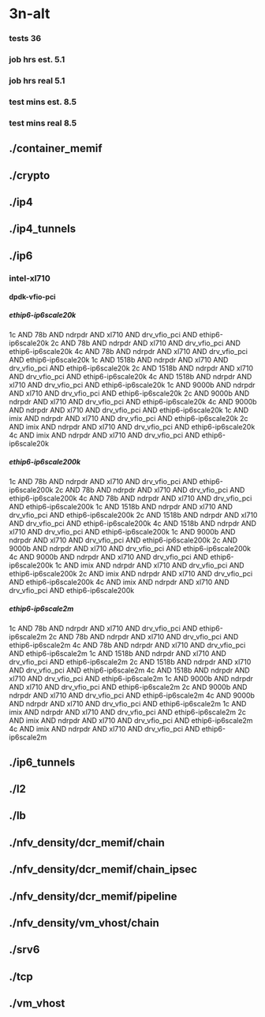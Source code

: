 # 3n-alt
### tests 36
### job hrs est. 5.1
### job hrs real 5.1
### test mins est. 8.5
### test mins real 8.5
## ./container_memif
## ./crypto
## ./ip4
## ./ip4_tunnels
## ./ip6
### intel-xl710
#### dpdk-vfio-pci
##### ethip6-ip6scale20k
1c AND 78b AND ndrpdr AND xl710 AND drv_vfio_pci AND ethip6-ip6scale20k
2c AND 78b AND ndrpdr AND xl710 AND drv_vfio_pci AND ethip6-ip6scale20k
4c AND 78b AND ndrpdr AND xl710 AND drv_vfio_pci AND ethip6-ip6scale20k
1c AND 1518b AND ndrpdr AND xl710 AND drv_vfio_pci AND ethip6-ip6scale20k
2c AND 1518b AND ndrpdr AND xl710 AND drv_vfio_pci AND ethip6-ip6scale20k
4c AND 1518b AND ndrpdr AND xl710 AND drv_vfio_pci AND ethip6-ip6scale20k
1c AND 9000b AND ndrpdr AND xl710 AND drv_vfio_pci AND ethip6-ip6scale20k
2c AND 9000b AND ndrpdr AND xl710 AND drv_vfio_pci AND ethip6-ip6scale20k
4c AND 9000b AND ndrpdr AND xl710 AND drv_vfio_pci AND ethip6-ip6scale20k
1c AND imix AND ndrpdr AND xl710 AND drv_vfio_pci AND ethip6-ip6scale20k
2c AND imix AND ndrpdr AND xl710 AND drv_vfio_pci AND ethip6-ip6scale20k
4c AND imix AND ndrpdr AND xl710 AND drv_vfio_pci AND ethip6-ip6scale20k
##### ethip6-ip6scale200k
1c AND 78b AND ndrpdr AND xl710 AND drv_vfio_pci AND ethip6-ip6scale200k
2c AND 78b AND ndrpdr AND xl710 AND drv_vfio_pci AND ethip6-ip6scale200k
4c AND 78b AND ndrpdr AND xl710 AND drv_vfio_pci AND ethip6-ip6scale200k
1c AND 1518b AND ndrpdr AND xl710 AND drv_vfio_pci AND ethip6-ip6scale200k
2c AND 1518b AND ndrpdr AND xl710 AND drv_vfio_pci AND ethip6-ip6scale200k
4c AND 1518b AND ndrpdr AND xl710 AND drv_vfio_pci AND ethip6-ip6scale200k
1c AND 9000b AND ndrpdr AND xl710 AND drv_vfio_pci AND ethip6-ip6scale200k
2c AND 9000b AND ndrpdr AND xl710 AND drv_vfio_pci AND ethip6-ip6scale200k
4c AND 9000b AND ndrpdr AND xl710 AND drv_vfio_pci AND ethip6-ip6scale200k
1c AND imix AND ndrpdr AND xl710 AND drv_vfio_pci AND ethip6-ip6scale200k
2c AND imix AND ndrpdr AND xl710 AND drv_vfio_pci AND ethip6-ip6scale200k
4c AND imix AND ndrpdr AND xl710 AND drv_vfio_pci AND ethip6-ip6scale200k
##### ethip6-ip6scale2m
1c AND 78b AND ndrpdr AND xl710 AND drv_vfio_pci AND ethip6-ip6scale2m
2c AND 78b AND ndrpdr AND xl710 AND drv_vfio_pci AND ethip6-ip6scale2m
4c AND 78b AND ndrpdr AND xl710 AND drv_vfio_pci AND ethip6-ip6scale2m
1c AND 1518b AND ndrpdr AND xl710 AND drv_vfio_pci AND ethip6-ip6scale2m
2c AND 1518b AND ndrpdr AND xl710 AND drv_vfio_pci AND ethip6-ip6scale2m
4c AND 1518b AND ndrpdr AND xl710 AND drv_vfio_pci AND ethip6-ip6scale2m
1c AND 9000b AND ndrpdr AND xl710 AND drv_vfio_pci AND ethip6-ip6scale2m
2c AND 9000b AND ndrpdr AND xl710 AND drv_vfio_pci AND ethip6-ip6scale2m
4c AND 9000b AND ndrpdr AND xl710 AND drv_vfio_pci AND ethip6-ip6scale2m
1c AND imix AND ndrpdr AND xl710 AND drv_vfio_pci AND ethip6-ip6scale2m
2c AND imix AND ndrpdr AND xl710 AND drv_vfio_pci AND ethip6-ip6scale2m
4c AND imix AND ndrpdr AND xl710 AND drv_vfio_pci AND ethip6-ip6scale2m
## ./ip6_tunnels
## ./l2
## ./lb
## ./nfv_density/dcr_memif/chain
## ./nfv_density/dcr_memif/chain_ipsec
## ./nfv_density/dcr_memif/pipeline
## ./nfv_density/vm_vhost/chain
## ./srv6
## ./tcp
## ./vm_vhost
